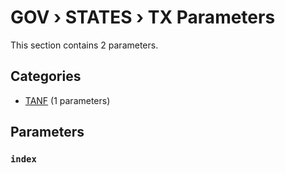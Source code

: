 # GOV › STATES › TX Parameters

This section contains 2 parameters.

## Categories

- [TANF](tanf/index.md) (1 parameters)

## Parameters

### `index`

